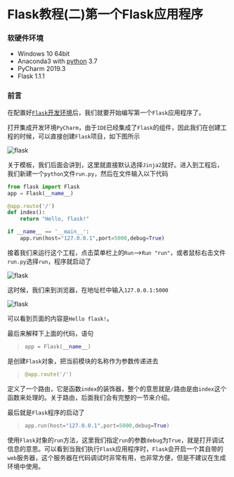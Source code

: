 # Flask教程(二)第一个Flask应用程序

### 软硬件环境

- Windows 10 64bit
- Anaconda3 with [python](https://xugaoxiang.com/tag/python/) 3.7
- PyCharm 2019.3
- Flask 1.1.1

### 前言

在配置好[`Flask`开发环境](https://xugaoxiang.com/2020/03/12/flask-1-intro/)后，我们就要开始编写第一个`Flask`应用程序了。

打开集成开发环境`PyCharm`，由于`IDE`已经集成了`Flask`的组件，因此我们在创建工程的时候，可以直接创建`Flask`项目，如下图所示

![flask](https://cdn.jsdelivr.net/gh/Killer-89757/PicBed/images/2024%2F05%2F6c439404863a4a67-27f7d7.png)

关于模板，我们后面会讲到，这里就直接默认选择`Jinja2`就好。进入到工程后，我们新建一个`python`文件`run.py`，然后在文件输入以下代码

```python
from flask import Flask
app = Flask(__name__)

@app.route('/')
def index():
    return "Hello, flask!"

if __name__ == '__main__':
    app.run(host="127.0.0.1",port=5000,debug=True)
```

接着我们来运行这个工程，点击菜单栏上的`Run`-->`Run "run"`，或者鼠标右击文件`run.py`选择`run`，程序就启动了

![flask](https://cdn.jsdelivr.net/gh/Killer-89757/PicBed/images/2024%2F05%2F16f2eb519c16124a-80b058.png)

这时候，我们来到浏览器，在地址栏中输入`127.0.0.1:5000`

![flask](https://cdn.jsdelivr.net/gh/Killer-89757/PicBed/images/2024%2F05%2F9a2f0c52cf97f70c-7f3cd8.png)

可以看到页面的内容是`Hello flask!`。

最后来解释下上面的代码，语句

> ```python
> app = Flask(__name__)
> ```

是创建`Flask`对象，把当前模块的名称作为参数传递进去

> ```python
> @app.route('/')
> ```

定义了一个路由，它是函数`index`的装饰器，整个的意思就是`/`路由是由`index`这个函数来处理的。关于路由，后面我们会有完整的一节来介绍。

最后就是`Flask`程序的启动了

> ```python
> app.run(host="127.0.0.1",port=5000,debug=True)
> ```

使用`Flask`对象的`run`方法，这里我们指定`run`的参数`debug`为`True`，就是打开调试信息的意思。可以看到当我们执行`Flask`应用程序时，`Flask`会开启一个其自带的`web`服务器，这个服务器在代码调试时非常有用，也非常方便，但是不建议在生成环境中使用。